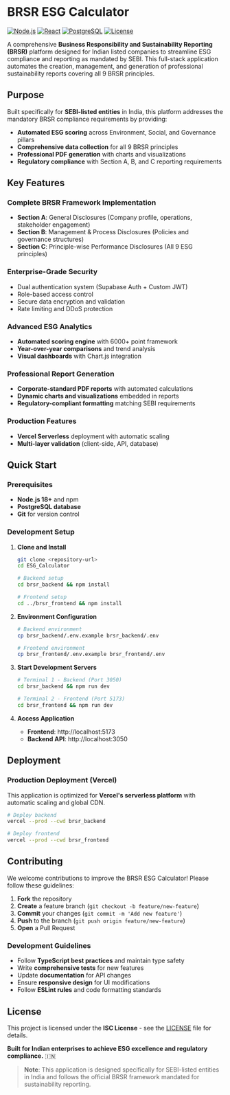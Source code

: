 # BRSR ESG Calculator

[![Node.js](https://img.shields.io/badge/Node.js-20.x-green.svg)](https://nodejs.org/)
[![React](https://img.shields.io/badge/React-19.x-blue.svg)](https://reactjs.org/)
[![PostgreSQL](https://img.shields.io/badge/PostgreSQL-15+-blue.svg)](https://postgresql.org/)
[![License](https://img.shields.io/badge/License-ISC-yellow.svg)](./LICENSE)

A comprehensive **Business Responsibility and Sustainability Reporting (BRSR)** platform designed for Indian listed companies to streamline ESG compliance and reporting as mandated by SEBI. This full-stack application automates the creation, management, and generation of professional sustainability reports covering all 9 BRSR principles.

## Purpose

Built specifically for **SEBI-listed entities** in India, this platform addresses the mandatory BRSR compliance requirements by providing:
- **Automated ESG scoring** across Environment, Social, and Governance pillars
- **Comprehensive data collection** for all 9 BRSR principles
- **Professional PDF generation** with charts and visualizations
- **Regulatory compliance** with Section A, B, and C reporting requirements

## Key Features

### **Complete BRSR Framework Implementation**
- **Section A**: General Disclosures (Company profile, operations, stakeholder engagement)
- **Section B**: Management & Process Disclosures (Policies and governance structures)
- **Section C**: Principle-wise Performance Disclosures (All 9 ESG principles)

### **Enterprise-Grade Security**
- Dual authentication system (Supabase Auth + Custom JWT)
- Role-based access control
- Secure data encryption and validation
- Rate limiting and DDoS protection

### **Advanced ESG Analytics**
- **Automated scoring engine** with 6000+ point framework
- **Year-over-year comparisons** and trend analysis
- **Visual dashboards** with Chart.js integration

### **Professional Report Generation**
- **Corporate-standard PDF reports** with automated calculations
- **Dynamic charts and visualizations** embedded in reports
- **Regulatory-compliant formatting** matching SEBI requirements

### **Production Features**
- **Vercel Serverless** deployment with automatic scaling
- **Multi-layer validation** (client-side, API, database)

##  Quick Start

### Prerequisites
- **Node.js 18+** and npm
- **PostgreSQL database** 
- **Git** for version control

### Development Setup

1. **Clone and Install**
   ```bash
   git clone <repository-url>
   cd ESG_Calculator
   
   # Backend setup
   cd brsr_backend && npm install
   
   # Frontend setup  
   cd ../brsr_frontend && npm install
   ```

2. **Environment Configuration**
   ```bash
   # Backend environment
   cp brsr_backend/.env.example brsr_backend/.env
   
   # Frontend environment
   cp brsr_frontend/.env.example brsr_frontend/.env
   ```

3. **Start Development Servers**
   ```bash
   # Terminal 1 - Backend (Port 3050)
   cd brsr_backend && npm run dev
   
   # Terminal 2 - Frontend (Port 5173)
   cd brsr_frontend && npm run dev
   ```

4. **Access Application**
   - **Frontend**: http://localhost:5173
   - **Backend API**: http://localhost:3050


## Deployment

### **Production Deployment (Vercel)**
This application is optimized for **Vercel's serverless platform** with automatic scaling and global CDN.

```bash
# Deploy backend
vercel --prod --cwd brsr_backend

# Deploy frontend  
vercel --prod --cwd brsr_frontend
```


## Contributing

We welcome contributions to improve the BRSR ESG Calculator! Please follow these guidelines:

1. **Fork** the repository
2. **Create** a feature branch (`git checkout -b feature/new-feature`)
3. **Commit** your changes (`git commit -m 'Add new feature'`)
4. **Push** to the branch (`git push origin feature/new-feature`)
5. **Open** a Pull Request

### Development Guidelines
- Follow **TypeScript best practices** and maintain type safety
- Write **comprehensive tests** for new features
- Update **documentation** for API changes
- Ensure **responsive design** for UI modifications
- Follow **ESLint rules** and code formatting standards

## License

This project is licensed under the **ISC License** - see the [LICENSE](LICENSE) file for details.

**Built for Indian enterprises to achieve ESG excellence and regulatory compliance.** 🇮🇳

> **Note**: This application is designed specifically for SEBI-listed entities in India and follows the official BRSR framework mandated for sustainability reporting.
